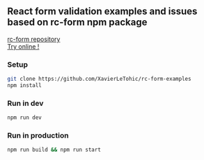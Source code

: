 ## React form validation examples and issues based on rc-form npm package

[rc-form repository](https://github.com/react-component/form)  
[Try online !](https://rc-form-examples.now.sh)

### Setup
```bash
git clone https://github.com/XavierLeTohic/rc-form-examples
npm install
```

### Run in dev
```bash
npm run dev
```

### Run in production
```bash
npm run build && npm run start
```